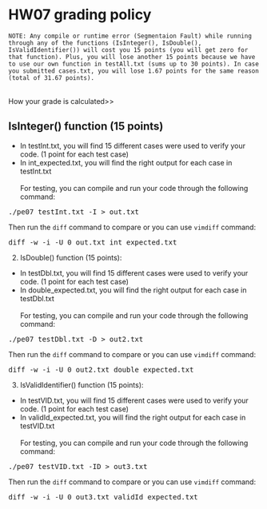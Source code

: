 # HW07 grading policy

`NOTE: Any compile or runtime error (Segmentaion Fault) while running through any of the functions (IsInteger(), IsDouble(), IsValidIdentifier()) will cost you 15 points (you will get zero for that function). Plus, you will lose another 15 points because we have to use our own function in testAll.txt (sums up to 30 points). In case you submitted cases.txt, you will lose 1.67 points for the same reason (total of 31.67 points).`</br></br>

How your grade is calculated>>

## <strong>IsInteger() function</strong> (15 points)
- In testInt.txt, you will find 15 different cases were used to verify your code. (1 point for each test case)
- In int_expected.txt, you will find the right output for each case in testInt.txt </br></br>
For testing, you can compile and run  your code through the following command:
<pre>
./pe07 testInt.txt -I > out.txt
</pre>
Then run the `diff` command to compare or you can use `vimdiff` command:
<pre>
diff -w -i -U 0 out.txt int_expected.txt
</pre>

	
2. IsDouble() function (15 points):
- In testDbl.txt, you will find 15 different cases were used to verify your code. (1 point for each test case)
- In double_expected.txt, you will find the right output for each case in testDbl.txt </br></br>
For testing, you can compile and run  your code through the following command:
<pre>
./pe07 testDbl.txt -D > out2.txt
</pre>
Then run the `diff` command to compare or you can use `vimdiff` command:
<pre>
diff -w -i -U 0 out2.txt double_expected.txt
</pre>


3. IsValidIdentifier() function (15 points):
- In testVID.txt, you will find 15 different cases were used to verify your code. (1 point for each test case)
- In validId_expected.txt, you will find the right output for each case in testVID.txt </br></br>
For testing, you can compile and run  your code through the following command:
<pre>
./pe07 testVID.txt -ID > out3.txt
</pre>
Then run the `diff` command to compare or you can use `vimdiff` command:
<pre>
diff -w -i -U 0 out3.txt validId_expected.txt
</pre>
	
